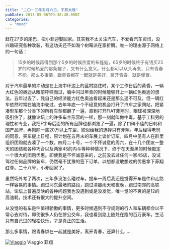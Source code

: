 ```yaml
---
title: "二〇一三年五月六日，不算太晚"
pubDate: 2013-05-06T09:38:48.000Z
categories: 
  - "mood"
---
```


赶在27岁的尾巴，把小菲迎娶回家。其实我不太关注汽车，不爱看汽车资讯，没兴趣研究各种改装，有这功夫还不如淘个树莓派在家折腾。唯一的理由源于网络上的一句话：

> 15岁的时候再得到那个5岁的时候热爱的布娃娃，65岁的时候终于有钱买25岁的时候热爱的那条裙子，又有什么意义。什么都可以从头再来，只有青春不能。那么多事情，跟青春绑在一起就是美好，离开青春，就是傻冒。

对于汽车最早的冲动是在上海中环边上的蓝村路住时，某个工作日后的黄昏，一辆大红色的奥迪从眼前呼啸而过，脑中闪过年青的时候能够开上一辆红色奥迪的想法。五年过去了，凭自己的经济能力红色奥迪看起来还是那么遥不可及，但一辆红车依然时常在脑海中驶过。去年年底一个不经意的机会打开了汽车之家网站，把紧凑型车那个分类下的所有车型都翻了一遍，直到打开FIAT菲翔时，眼球被深深地吸引住了，就像论坛上的许多车主形容的一样，那一刻就叫做中毒。基于工科男的理性和专业，我把F字母后面的所有品牌也都浏览了一遍，除了口碑不佳的日韩和国产品牌，再刨除一些20万以上车型，貌似给我的选择只有菲翔。年后经得老爸的同意，买车提上日程，原计划在五月末的车展上谈价订车，四月中见有人在群里组织团购就去凑了一个数。四月二十号，一个不怀诚意的周六，在十几个团友一整天的团结和各种巧合以及两家4S的内斗等种种情况下，终于在天渐黑的时候敲定一个很大的团购优惠。即使我是不怀诚意来的，之前没去过任何一家4S店，没试驾过任何品牌的新车，仍然毫不犹豫的签下订单，以想都没敢想过的优惠拿下菲翔红尊。二十八号，小菲回家了。

虽然场外考了两次，三年多没怎么碰过车，提车一周后我还是觉得开车是件和走路一样容易的事情。跑过河东最堵的路段，跑过清晨雨天和夜晚，跑过南郊的高铁站，论坛上普遍反映的各种问题我也没遇到或是没发觉，唯一觉的不爽的是12的高油耗，技术还有很大的提升空间。

从没觉的有车是件值得骄傲的事情，更多时候遇到不守规则的行人和车辆都会以平常心去对待，即使很多人仍在挤公交车，我也看到路上随处在跑的百万豪车。生活只有自己过的轻松快乐，才是真正的生活。

那么多事情，跟青春绑在一起就是美好，离开青春，还算什么……

[![Viaggio](https://blog.liuweinan.com/wp-content/uploads/2013/05/Viaggio.jpg)](https://blog.liuweinan.com/wp-content/uploads/2013/05/Viaggio.jpg) Viaggio 菲翔
